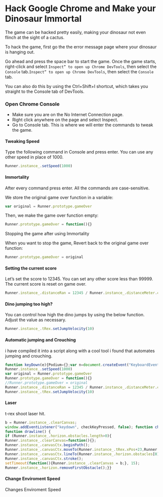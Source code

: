 # Hack Google Chrome and Make your Dinosaur Immortal
The game can be hacked pretty easily, making your dinosaur not even flinch at the sight of a cactus.

To hack the game, first go the the error message page where your dinosaur is hanging out.

Go ahead and press the space bar to start the game. Once the game starts, right-click and select ``Inspect” to open up Chrome DevTools``, then select the ``Console`` tab.``Inspect” to open up Chrome DevTools``, then select the ``Console`` tab.

You can also do this by using the Ctrl+Shift+I shortcut, which takes you straight to the  Console tab of DevTools.



### Open Chrome Console

- Make sure you are on the No Internet Connection page.
- Right click anywhere on the page and select Inspect.
- Go to Console tab. This is where we will enter the commands to tweak the game.



#### Tweaking Speed

Type the following command in Console and press enter. You can use any other speed in place of 1000.

```js
Runner.instance_.setSpeed(1000)
```



#### Immortality

After every command press enter. All the commands are case-sensitive.

We store the original game over function in a variable:

```js
var original = Runner.prototype.gameOver
```

Then, we make the game over function empty:

```js
Runner.prototype.gameOver = function(){}
```

Stopping the game after using Immortality

When you want to stop the game, Revert back to the original game over function:

```js
Runner.prototype.gameOver = original
```



#### Setting the current score

Let’s set the score to 12345. You can set any other score less than 99999. The current score is reset on game over.

```js
Runner.instance_.distanceRan = 12345 / Runner.instance_.distanceMeter.config.COEFFICIENT
```



#### Dino jumping too high?

You can control how high the dino jumps by using the below function. Adjust the value as necessary.

```js
Runner.instance_.tRex.setJumpVelocity(10)
```


#### Automatic jumping and Crouching

i have compiled it into a script along with a cool tool i found that automates jumping and crouching.

```js
function keyDown(e){Podium={};var n=document.createEvent("KeyboardEvent");Object.defineProperty(n,"keyCode",{get:function(){return this.keyCodeVal}}),n.initKeyboardEvent?n.initKeyboardEvent("keydown",!0,!0,document.defaultView,e,e,"","",!1,""):n.initKeyEvent("keydown",!0,!0,document.defaultView,!1,!1,!1,!1,e,0),n.keyCodeVal=e,document.body.dispatchEvent(n)}function keyUp(e){Podium={};var n=document.createEvent("KeyboardEvent");Object.defineProperty(n,"keyCode",{get:function(){return this.keyCodeVal}}),n.initKeyboardEvent?n.initKeyboardEvent("keyup",!0,!0,document.defaultView,e,e,"","",!1,""):n.initKeyEvent("keyup",!0,!0,document.defaultView,!1,!1,!1,!1,e,0),n.keyCodeVal=e,document.body.dispatchEvent(n)}setInterval(function(){Runner.instance_.horizon.obstacles.length>0&&(Runner.instance_.horizon.obstacles[0].xPos<25*Runner.instance_.currentSpeed-Runner.instance_.horizon.obstacles[0].width/2&&Runner.instance_.horizon.obstacles[0].yPos>75&&(keyUp(40),keyDown(38)),Runner.instance_.horizon.obstacles[0].xPos<30*Runner.instance_.currentSpeed-Runner.instance_.horizon.obstacles[0].width/2&&Runner.instance_.horizon.obstacles[0].yPos<=75&&keyDown(40))},5);
Runner.instance_.setSpeed(1000)
var original = Runner.prototype.gameOver
Runner.prototype.gameOver = function(){}
//Runner.prototype.gameOver = original
Runner.instance_.distanceRan = 12345 / Runner.instance_.distanceMeter.config.COEFFICIENT
Runner.instance_.tRex.setJumpVelocity(10)
```

#### Laser

t-rex shoot laser hit.

```js
b = Runner.instance_.clearCanvas;
window.addEventListener("keydown", checkKeyPressed, false); function checkKeyPressed(l) { if (l.keyCode == "68" ) {drawline()}};
function drawline() {
if (Runner.instance_.horizon.obstacles.length>0){
Runner.instance_.clearCanvas=function(){};
Runner.instance_.canvasCtx.beginPath();
Runner.instance_.canvasCtx.moveTo(Runner.instance_.tRex.xPos+23,Runner.instance_.tRex.yPos+20);
Runner.instance_.canvasCtx.lineTo(Runner.instance_.horizon.obstacles[0].xPos+10,Runner.instance_.horizon.obstacles[0].yPos+10);
Runner.instance_.canvasCtx.stroke();
setTimeout(function(){Runner.instance_.clearCanvas = b;}, 15);
Runner.instance_.horizon.removeFirstObstacle();}}
```

#### Change Enviroment Speed

Changes Enviroment Speed

```js
